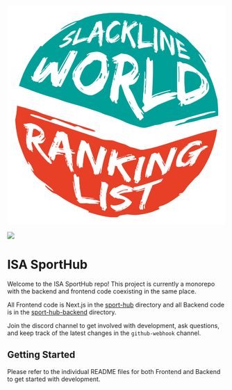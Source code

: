 ![](/sport-hub/public/favicon.ico)

[![](https://dcbadge.limes.pink/api/server/ugeS27zcuD)](https://discord.gg/ugeS27zcuD)

# ISA SportHub

Welcome to the ISA SportHub repo! This project is currently a monorepo with the backend and frontend code coexisting in the same place.

All Frontend code is Next.js in the [sport-hub](/sport-hub) directory and all Backend code is in the [sport-hub-backend]() directory.

Join the discord channel to get involved with development, ask questions, and keep track of the latest changes in the `github-webhook` channel.

## Getting Started

Please refer to the individual README files for both Frontend and Backend to get started with development.